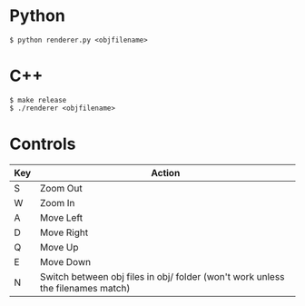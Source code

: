 # Python
```
$ python renderer.py <objfilename>
```

# C++
```
$ make release
$ ./renderer <objfilename>
```

# Controls
| Key | Action |
|-----|--------|
| S | Zoom Out |
| W | Zoom In |
| A | Move Left |
| D | Move Right |
| Q | Move Up |
| E | Move Down |
| N | Switch between obj files in obj/ folder (won't work unless the filenames match) |
